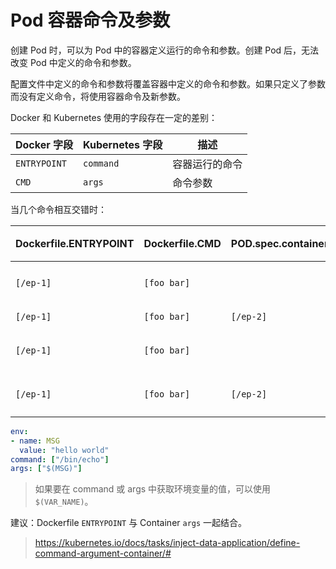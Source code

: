 # Pod 容器命令及参数

创建 Pod 时，可以为 Pod 中的容器定义运行的命令和参数。创建 Pod 后，无法改变 Pod 中定义的命令和参数。

配置文件中定义的命令和参数将覆盖容器中定义的命令和参数。如果只定义了参数而没有定义命令，将使用容器命令及新参数。

Docker 和 Kubernetes 使用的字段存在一定的差别：

| Docker 字段  | Kubernetes 字段 | 描述           |
| ------------ | --------------- | -------------- |
| `ENTRYPOINT` | `command`       | 容器运行的命令 |
| `CMD`        | `args`          | 命令参数       |

当几个命令相互交错时：

| Dockerfile.ENTRYPOINT | Dockerfile.CMD | POD.spec.containers[].command | POD.spec.containers[].args | 运行结果         |
| --------------------- | -------------- | ----------------------------- | -------------------------- | ---------------- |
| `[/ep-1]`             | `[foo bar]`    |                               |                            | `[ep-1 foo bar]` |
| `[/ep-1]`             | `[foo bar]`    | `[/ep-2]`                     |                            | `[ep-2]`         |
| `[/ep-1]`             | `[foo bar]`    |                               | `[zoo boo]`                | `[ep-1 zoo boo]` |
| `[/ep-1]`             | `[foo bar]`    | `[/ep-2]`                     | `[zoo boo]`                | `[ep-2 zoo boo]` |

```yaml
env:
- name: MSG
  value: "hello world"
command: ["/bin/echo"]
args: ["$(MSG)"]
```

> 如果要在 command 或 args 中获取环境变量的值，可以使用 `$(VAR_NAME)`。

建议：Dockerfile `ENTRYPOINT` 与 Container `args` 一起结合。

> https://kubernetes.io/docs/tasks/inject-data-application/define-command-argument-container/#
